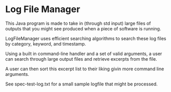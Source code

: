 # Log File Manager

This Java program is made to take in (through std input) large files of outputs that you might see produced when a piece of software is running.

LogFileManager uses efficient searching algorithms to search these log files by category, keyword, and timestamp.

Using a built in command-line handler and a set of valid arguments, a user can search through large output files and retrieve excerpts from the file.

A user can then sort this excerpt list to their liking givin more command line arguments.

See spec-test-log.txt for a small sample logfile that might be processed.
